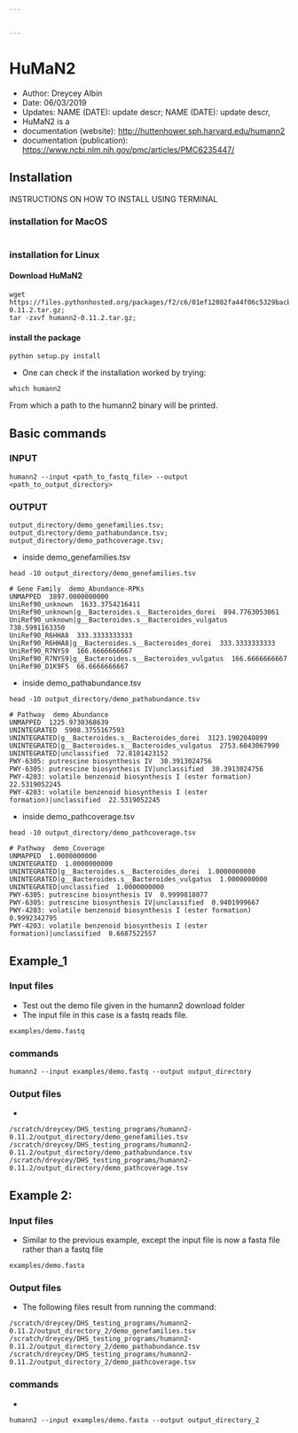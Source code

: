 ```yaml
---


---
```


<h1 id="human2">HuMaN2</h1>
<ul>
<li>Author: Dreycey Albin</li>
<li>Date: 06/03/2019</li>
<li>Updates: NAME (DATE): update descr; NAME (DATE): update descr,</li>
<li>HuMaN2 is a</li>
<li>documentation (website): <a href="http://huttenhower.sph.harvard.edu/humann2">http://huttenhower.sph.harvard.edu/humann2</a></li>
<li>documentation (publication): <a href="https://www.ncbi.nlm.nih.gov/pmc/articles/PMC6235447/">https://www.ncbi.nlm.nih.gov/pmc/articles/PMC6235447/</a></li>
</ul>
<h2 id="installation">Installation</h2>
<p>INSTRUCTIONS ON HOW TO INSTALL USING TERMINAL</p>
<h3 id="installation-for-macos">installation for MacOS</h3>
<pre><code></code></pre>
<h3 id="installation-for-linux">installation for Linux</h3>
<h4 id="download-human2">Download HuMaN2</h4>
<pre><code>wget https://files.pythonhosted.org/packages/f2/c6/01ef12082fa44f06c5329bacb49c6dbeb4a04c66a60b0f64e4a9f1fb824a/humann2-0.11.2.tar.gz;
tar -zxvf humann2-0.11.2.tar.gz;
</code></pre>
<h4 id="install-the-package">install the package</h4>
<pre><code>python setup.py install
</code></pre>
<ul>
<li>One can check if the installation worked by trying:</li>
</ul>
<pre><code>which humann2
</code></pre>
<p>From which a path to the humann2 binary will be printed.</p>
<h2 id="basic-commands">Basic commands</h2>
<h3 id="input">INPUT</h3>
<pre><code>humann2 --input &lt;path_to_fastq_file&gt; --output &lt;path_to_output_directory&gt;
</code></pre>
<h3 id="output">OUTPUT</h3>
<pre><code>output_directory/demo_genefamilies.tsv;
output_directory/demo_pathabundance.tsv;
output_directory/demo_pathcoverage.tsv;
</code></pre>
<ul>
<li>inside demo_genefamilies.tsv</li>
</ul>
<pre><code>head -10 output_directory/demo_genefamilies.tsv
</code></pre>
<pre><code># Gene Family  demo_Abundance-RPKs
UNMAPPED  3897.0000000000
UniRef90_unknown  1633.3754216411
UniRef90_unknown|g__Bacteroides.s__Bacteroides_dorei  894.7763053061
UniRef90_unknown|g__Bacteroides.s__Bacteroides_vulgatus  738.5991163350
UniRef90_R6HHA8  333.3333333333
UniRef90_R6HHA8|g__Bacteroides.s__Bacteroides_dorei  333.3333333333
UniRef90_R7NYS9  166.6666666667
UniRef90_R7NYS9|g__Bacteroides.s__Bacteroides_vulgatus  166.6666666667
UniRef90_D1K9F5  66.6666666667
</code></pre>
<ul>
<li>inside demo_pathabundance.tsv</li>
</ul>
<pre><code>head -10 output_directory/demo_pathabundance.tsv
</code></pre>
<pre><code># Pathway  demo_Abundance
UNMAPPED  1225.9730368639
UNINTEGRATED  5908.3755167593
UNINTEGRATED|g__Bacteroides.s__Bacteroides_dorei  3123.1902040899
UNINTEGRATED|g__Bacteroides.s__Bacteroides_vulgatus  2753.6043067990
UNINTEGRATED|unclassified  72.8101423152
PWY-6305: putrescine biosynthesis IV  30.3913024756
PWY-6305: putrescine biosynthesis IV|unclassified  30.3913024756
PWY-4203: volatile benzenoid biosynthesis I (ester formation)  22.5319052245
PWY-4203: volatile benzenoid biosynthesis I (ester formation)|unclassified  22.5319052245
</code></pre>
<ul>
<li>inside demo_pathcoverage.tsv</li>
</ul>
<pre><code>head -10 output_directory/demo_pathcoverage.tsv
</code></pre>
<pre><code># Pathway  demo_Coverage
UNMAPPED  1.0000000000
UNINTEGRATED  1.0000000000
UNINTEGRATED|g__Bacteroides.s__Bacteroides_dorei  1.0000000000
UNINTEGRATED|g__Bacteroides.s__Bacteroides_vulgatus  1.0000000000
UNINTEGRATED|unclassified  1.0000000000
PWY-6305: putrescine biosynthesis IV  0.9999818077
PWY-6305: putrescine biosynthesis IV|unclassified  0.9401999667
PWY-4203: volatile benzenoid biosynthesis I (ester formation)  0.9992342795
PWY-4203: volatile benzenoid biosynthesis I (ester formation)|unclassified  0.6687522557
</code></pre>
<h2 id="example_1">Example_1</h2>
<h3 id="input-files">Input files</h3>
<ul>
<li>Test out the demo file given in the humann2 download folder</li>
<li>The input file in this case is a fastq reads file.</li>
</ul>
<pre><code>examples/demo.fastq 
</code></pre>
<h3 id="commands">commands</h3>
<pre><code>humann2 --input examples/demo.fastq --output output_directory
</code></pre>
<h3 id="output-files">Output files</h3>
<ul>
<li></li>
</ul>
<pre><code>/scratch/dreycey/DHS_testing_programs/humann2-0.11.2/output_directory/demo_genefamilies.tsv
/scratch/dreycey/DHS_testing_programs/humann2-0.11.2/output_directory/demo_pathabundance.tsv
/scratch/dreycey/DHS_testing_programs/humann2-0.11.2/output_directory/demo_pathcoverage.tsv
</code></pre>
<h2 id="example-2">Example 2:</h2>
<h3 id="input-files-1">Input files</h3>
<ul>
<li>Similar to the previous example, except the input file is now a fasta file rather than a fastq file</li>
</ul>
<pre><code>examples/demo.fasta 
</code></pre>
<h3 id="output-files-1">Output files</h3>
<ul>
<li>The following files result from running the command:</li>
</ul>
<pre><code>/scratch/dreycey/DHS_testing_programs/humann2-0.11.2/output_directory_2/demo_genefamilies.tsv
/scratch/dreycey/DHS_testing_programs/humann2-0.11.2/output_directory_2/demo_pathabundance.tsv
/scratch/dreycey/DHS_testing_programs/humann2-0.11.2/output_directory_2/demo_pathcoverage.tsv
</code></pre>
<h3 id="commands-1">commands</h3>
<ul>
<li></li>
</ul>
<pre><code>humann2 --input examples/demo.fasta --output output_directory_2
</code></pre>


